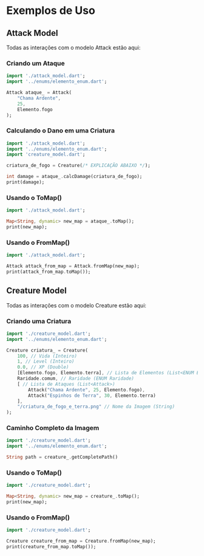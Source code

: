# Exemplos de Uso #

## Attack Model ##

Todas as interações com o modelo Attack estão aqui:

### Criando um Ataque ###

```dart
import './attack_model.dart';
import '../enums/elemento_enum.dart';

Attack ataque_ = Attack(
    "Chama Ardente",
    25,
    Elemento.fogo
);
```

### Calculando o Dano em uma Criatura ###

```dart
import './attack_model.dart';
import '../enums/elemento_enum.dart';
import 'creature_model.dart';

criatura_de_fogo = Creature(/* EXPLICAÇÃO ABAIXO */);

int damage = ataque_.calcDamage(criatura_de_fogo);
print(damage);
```

### Usando o ToMap() ###

```dart
import './attack_model.dart';

Map<String, dynamic> new_map = ataque_.toMap();
print(new_map);
```

### Usando o FromMap() ###

```dart
import './attack_model.dart';

Attack attack_from_map = Attack.fromMap(new_map);
print(attack_from_map.toMap());
```

## Creature Model ##

Todas as interações com o modelo Creature estão aqui:

### Criando uma Criatura ###

```dart
import './creature_model.dart';
import '../enums/elemento_enum.dart';

Creature criatura_ = Creature(
    100, // Vida (Inteiro)
    1, // Level (Inteiro)
    0.0, // XP (Double)
    [Elemento.fogo, Elemento.terra], // Lista de Elementos (List<ENUM Elemento>)
    Raridade.comum, // Raridade (ENUM Raridade)
    [ // Lista de Ataques (List<Attack>)
        Attack("Chama Ardente", 25, Elemento.fogo), 
        Attack("Espinhos de Terra", 30, Elemento.terra)
    ], 
    "/criatura_de_fogo_e_terra.png" // Nome da Imagem (String)
);
```

### Caminho Completo da Imagem ###

```dart
import './creature_model.dart';
import '../enums/elemento_enum.dart';

String path = creature_.getCompletePath()
```

### Usando o ToMap() ###

```dart
import './creature_model.dart';

Map<String, dynamic> new_map = creature_.toMap();
print(new_map);
```

### Usando o FromMap() ###

```dart
import './creature_model.dart';

Creature creature_from_map = Creature.fromMap(new_map);
print(creature_from_map.toMap());
```
